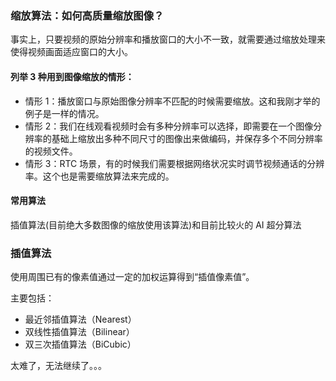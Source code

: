 ### 缩放算法：如何高质量缩放图像？

事实上，只要视频的原始分辨率和播放窗口的大小不一致，就需要通过缩放处理来使得视频画面适应窗口的大小。

#### 列举 3 种用到图像缩放的情形：

- 情形 1：播放窗口与原始图像分辨率不匹配的时候需要缩放。这和我刚才举的例子是一样的情况。
- 情形 2：我们在线观看视频时会有多种分辨率可以选择，即需要在一个图像分辨率的基础上缩放出多种不同尺寸的图像出来做编码，并保存多个不同分辨率的视频文件。
- 情形 3：RTC 场景，有的时候我们需要根据网络状况实时调节视频通话的分辨率。这个也是需要缩放算法来完成的。

#### 常用算法

插值算法(目前绝大多数图像的缩放使用该算法)和目前比较火的 AI 超分算法

### 插值算法

使用周围已有的像素值通过一定的加权运算得到“插值像素值”。

主要包括：
- 最近邻插值算法（Nearest）
- 双线性插值算法（Bilinear）
- 双三次插值算法（BiCubic）

太难了，无法继续了。。。


